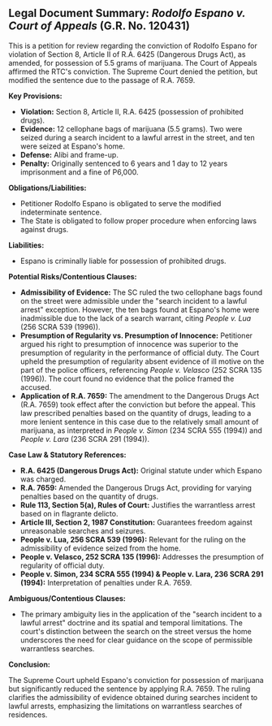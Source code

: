 ## Legal Document Summary: *Rodolfo Espano v. Court of Appeals* (G.R. No. 120431)

This is a petition for review regarding the conviction of Rodolfo Espano for violation of Section 8, Article II of R.A. 6425 (Dangerous Drugs Act), as amended, for possession of 5.5 grams of marijuana. The Court of Appeals affirmed the RTC's conviction. The Supreme Court denied the petition, but modified the sentence due to the passage of R.A. 7659.

**Key Provisions:**

*   **Violation:** Section 8, Article II, R.A. 6425 (possession of prohibited drugs).
*   **Evidence:** 12 cellophane bags of marijuana (5.5 grams). Two were seized during a search incident to a lawful arrest in the street, and ten were seized at Espano's home.
*   **Defense:** Alibi and frame-up.
*   **Penalty:** Originally sentenced to 6 years and 1 day to 12 years imprisonment and a fine of P6,000.

**Obligations/Liabilities:**

*   Petitioner Rodolfo Espano is obligated to serve the modified indeterminate sentence.
*   The State is obligated to follow proper procedure when enforcing laws against drugs.

**Liabilities:**

*   Espano is criminally liable for possession of prohibited drugs.

**Potential Risks/Contentious Clauses:**

*   **Admissibility of Evidence:** The SC ruled the two cellophane bags found on the street were admissible under the "search incident to a lawful arrest" exception. However, the ten bags found at Espano's home were inadmissible due to the lack of a search warrant, citing *People v. Lua* (256 SCRA 539 (1996)).
*   **Presumption of Regularity vs. Presumption of Innocence:** Petitioner argued his right to presumption of innocence was superior to the presumption of regularity in the performance of official duty. The Court upheld the presumption of regularity absent evidence of ill motive on the part of the police officers, referencing *People v. Velasco* (252 SCRA 135 (1996)). The court found no evidence that the police framed the accused.
*   **Application of R.A. 7659:** The amendment to the Dangerous Drugs Act (R.A. 7659) took effect after the conviction but before the appeal. This law prescribed penalties based on the quantity of drugs, leading to a more lenient sentence in this case due to the relatively small amount of marijuana, as interpreted in *People v. Simon* (234 SCRA 555 (1994)) and *People v. Lara* (236 SCRA 291 (1994)).

**Case Law & Statutory References:**

*   **R.A. 6425 (Dangerous Drugs Act):** Original statute under which Espano was charged.
*   **R.A. 7659:** Amended the Dangerous Drugs Act, providing for varying penalties based on the quantity of drugs.
*   **Rule 113, Section 5(a), Rules of Court:** Justifies the warrantless arrest based on in flagrante delicto.
*   **Article III, Section 2, 1987 Constitution:** Guarantees freedom against unreasonable searches and seizures.
*   **People v. Lua, 256 SCRA 539 (1996):** Relevant for the ruling on the admissibility of evidence seized from the home.
*   **People v. Velasco, 252 SCRA 135 (1996):** Addresses the presumption of regularity of official duty.
*   **People v. Simon, 234 SCRA 555 (1994) & People v. Lara, 236 SCRA 291 (1994):** Interpretation of penalties under R.A. 7659.

**Ambiguous/Contentious Clauses:**

*   The primary ambiguity lies in the application of the "search incident to a lawful arrest" doctrine and its spatial and temporal limitations. The court's distinction between the search on the street versus the home underscores the need for clear guidance on the scope of permissible warrantless searches.

**Conclusion:**

The Supreme Court upheld Espano's conviction for possession of marijuana but significantly reduced the sentence by applying R.A. 7659. The ruling clarifies the admissibility of evidence obtained during searches incident to lawful arrests, emphasizing the limitations on warrantless searches of residences.
